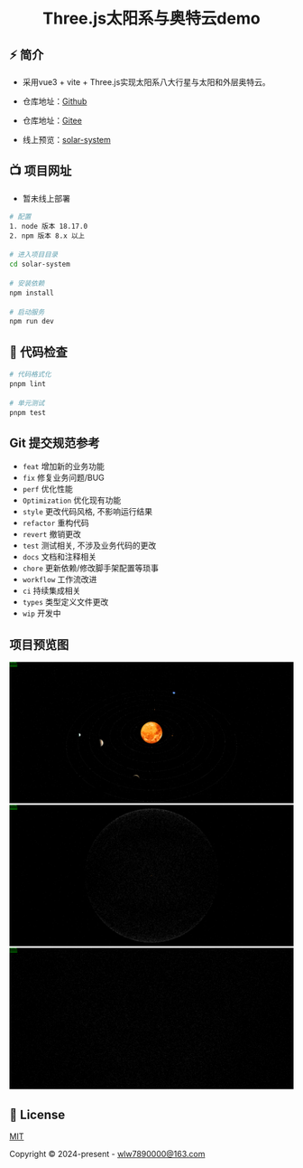 <div align="center">
  <h1>Three.js太阳系与奥特云demo</h1>
</div>

## ⚡ 简介

- 采用vue3 + vite + Three.js实现太阳系八大行星与太阳和外层奥特云。

- 仓库地址：[Github](https://github.com/y467770447/solar-system)
- 仓库地址：[Gitee](https://gitee.com/robinia-pseudoacacia/solar-system.git)
- 线上预览：[solar-system](https://www.psophora.com:449)

## 📺 项目网址

- 暂未线上部署

```bash
# 配置
1. node 版本 18.17.0
2. npm 版本 8.x 以上

# 进入项目目录
cd solar-system

# 安装依赖
npm install

# 启动服务
npm run dev
```

## 🔧 代码检查

```bash
# 代码格式化
pnpm lint

# 单元测试
pnpm test
```

## Git 提交规范参考

- `feat` 增加新的业务功能
- `fix` 修复业务问题/BUG
- `perf` 优化性能
- `Optimization` 优化现有功能
- `style` 更改代码风格, 不影响运行结果
- `refactor` 重构代码
- `revert` 撤销更改
- `test` 测试相关, 不涉及业务代码的更改
- `docs` 文档和注释相关
- `chore` 更新依赖/修改脚手架配置等琐事
- `workflow` 工作流改进
- `ci` 持续集成相关
- `types` 类型定义文件更改
- `wip` 开发中

## 项目预览图

![preview1.png](./public/demo_1.jpg)
![preview2.png](./public/demo_2.jpg)
![preview2.png](./public/demo_3.jpg)

## 📄 License

[MIT](./LICENSE)

Copyright © 2024-present - wlw7890000@163.com
